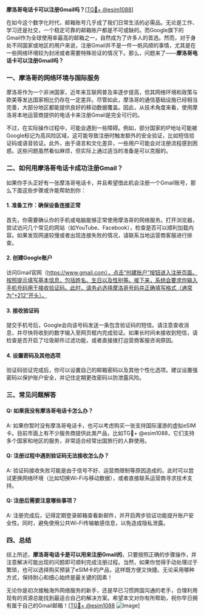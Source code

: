 **摩洛哥电话卡可以注册Gmail吗？**[[TG💪+ @esim1088](https://t.me/s/esim1088)]

在如今这个数字化时代，邮箱账号几乎成了我们日常生活的必需品。无论是工作、学习还是社交，一个稳定可靠的邮箱账户都是不可或缺的。而Google旗下的Gmail作为全球使用率最高的邮箱之一，自然成为了许多人的首选。然而，对于身处不同国家或地区的用户来说，注册Gmail并不是一件一帆风顺的事情，尤其是在一些网络环境较为封闭或者需要特殊验证的情况下。那么，问题来了——**摩洛哥电话卡可以注册Gmail吗？**

### 一、摩洛哥的网络环境与国际服务

摩洛哥作为一个非洲国家，近年来互联网普及率逐步提高，但其网络环境和政策与欧美等发达国家相比仍存在一定差异。尽管如此，摩洛哥的通信基础设施已经相当完善，大部分地区都能提供良好的移动数据覆盖。因此，从技术角度来看，使用摩洛哥本地运营商提供的电话卡来注册Gmail是完全可行的。

不过，在实际操作过程中，可能会遇到一些障碍。例如，部分国家的IP地址可能被Google标记为高风险区域，这可能导致注册时触发额外的安全验证，比如短信验证码或语音验证。此外，由于语言和文化差异，一些用户可能会对注册流程感到困惑。这些问题虽然看似麻烦，但实际上通过适当的准备是可以克服的。

### 二、如何用摩洛哥电话卡成功注册Gmail？

如果你手头正好有一张摩洛哥电话卡，并且希望借此机会注册一个Gmail账号，那么下面这些步骤或许能帮助到你：

#### 1. 准备工作：确保设备连接正常

首先，你需要确认你的手机或电脑能够正常使用摩洛哥的网络服务。打开浏览器，尝试访问几个常见的网站（如YouTube、Facebook），检查是否可以顺利加载内容。如果发现网速较慢或者出现连接失败的情况，请联系当地运营商客服进行排查。

#### 2. 创建Google账户

访问Gmail官网（https://www.gmail.com），点击“创建账户”按钮进入注册页面。按照提示填写基本信息，包括姓名、生日以及性别等。接下来，系统会要求你输入手机号码用于接收验证码。此时，请务必选择摩洛哥号码并正确填写格式（通常为“+212”开头）。

#### 3. 接收验证码

提交手机号后，Google会向该号码发送一条包含验证码的短信。请注意查收消息，并尽快将收到的数字输入至网页框内完成验证。如果长时间未接收到短信，请检查是否开启了垃圾邮件过滤功能，或者直接拨打运营商客服咨询原因。

#### 4. 设置密码及其他选项

验证码验证完成后，你可以设置自己的邮箱密码以及其他个性化选项。建议设置强密码以保护账户安全，并记住定期更改密码以防泄露风险。

### 三、常见问题解答

#### Q: 如果我没有摩洛哥电话卡怎么办？
A: 如果你暂时没有摩洛哥电话卡，也可以考虑购买一张支持国际漫游的虚拟eSIM卡。目前市面上有不少服务商提供此类产品，比如TG💪+ @esim1088，它们支持多个国家和地区的服务，非常适合经常出国旅行的人群使用。

#### Q: 注册过程中遇到验证码无法接收怎么办？
A: 验证码接收失败可能是由于信号不好、运营商限制等原因造成的。此时可以尝试更换网络环境（比如切换Wi-Fi与移动数据），或者直接联系运营商寻求技术支持。

#### Q: 注册后需要注意哪些事项？
A: 注册完成后，记得定期登录邮箱查看新邮件，并开启两步验证功能提升账户安全性。同时，避免使用公共Wi-Fi传输敏感信息，以免造成隐私泄露。

### 四、总结

综上所述，**摩洛哥电话卡是可以用来注册Gmail的**，只要按照正确的步骤操作，并注意解决可能出现的问题即可顺利完成注册过程。当然，如果你觉得手动处理过于繁琐，也可以选择购买预装了eSIM卡的产品，这样既方便又快捷。无论采用哪种方式，保持耐心和细心始终是最关键的因素！

无论你是初次接触海外网络服务的新手，还是早已习惯跨国沟通的老手，合理利用现有的资源总能找到最适合自己的解决方案。希望本文对你有所帮助，祝你早日拥有属于自己的Gmail邮箱！[[TG💪+ @esim1088](https://t.me/s/esim1088) ![Image](https://i.postimg.cc/4NQfJmqS/Snipaste-2025-05-13-00-14-12.png)]